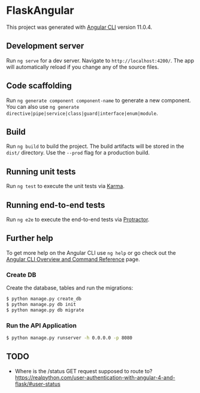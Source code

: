 # FlaskAngular

This project was generated with [Angular CLI](https://github.com/angular/angular-cli) version 11.0.4.

## Development server

Run `ng serve` for a dev server. Navigate to `http://localhost:4200/`. The app will automatically reload if you change any of the source files.

## Code scaffolding

Run `ng generate component component-name` to generate a new component. You can also use `ng generate directive|pipe|service|class|guard|interface|enum|module`.

## Build

Run `ng build` to build the project. The build artifacts will be stored in the `dist/` directory. Use the `--prod` flag for a production build.

## Running unit tests

Run `ng test` to execute the unit tests via [Karma](https://karma-runner.github.io).

## Running end-to-end tests

Run `ng e2e` to execute the end-to-end tests via [Protractor](http://www.protractortest.org/).

## Further help

To get more help on the Angular CLI use `ng help` or go check out the [Angular CLI Overview and Command Reference](https://angular.io/cli) page.

### Create DB

Create the database, tables and run the migrations:

```sh
$ python manage.py create_db
$ python manage.py db init
$ python manage.py db migrate
```

### Run the API Application

```sh
$ python manage.py runserver -h 0.0.0.0 -p 8080
```

## TODO
* Where is the /status GET request supposed to route to? https://realpython.com/user-authentication-with-angular-4-and-flask/#user-status
